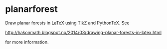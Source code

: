 planarforest
============

Draw planar forests in [LaTeX](http://latex-project.org/) using [TikZ](http://www.ctan.org/pkg/pgf) and [PythonTeX](http://www.ctan.org/pkg/pythontex). See

<http://hakonmath.blogspot.no/2014/03/drawing-planar-forests-in-latex.html>

for more information.
